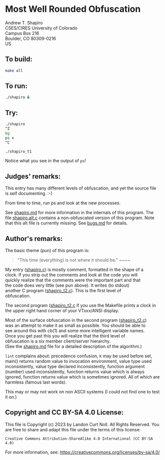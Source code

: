 # Most Well Rounded Obfuscation

Andrew T. Shapiro\
CSES/CIRES University of Colorado\
Campus Box 216\
Boulder, CO 80309-0216\
US


## To build:

```sh
make all
```


## To run:

```sh
./shapiro &
```


## Try:

```sh
./shapiro
^Z
bg
ps x
^C

./shapiro_t1
```

Notice what you see in the output of `ps`!


## Judges' remarks:

This entry has many different levels of obfuscation, and yet the
source file is self documenting.  :-)

From time to time, run ps and look at the new processes.

See [shapiro.md](shapiro.md) for more information in the internals of this program.
The file [shapiro.alt.c](shapiro.alt.c) contains a non-obfuscated version of
this program. Note that this alt file is currently missing. See
[bugs.md](/bugs.md) for details.


## Author's remarks:

The basic theme (pun) of this program is:


> "This time (everything) is not where it should be."
>       ~~~~


My entry ([shapiro.c](shapiro.c)) is mostly comment, formatted in the shape of a\
clock. If you strip out the comments and look at the code you will\
quickly realize that the comments were the important part and that\
the code does very little (see pun above). It writes (to stdout)\
another C program ([shapiro_t2.c](shapiro_t2.c)). This is the first level of\
obfuscation.

The second program ([shapiro_t2.c](shapiro_t2.c) if you use the Makefile
prints a clock in the upper right hand corner of your VTxxx/ANSI display.

Most of the surface obfuscation in the second program
([shapiro_t2.c](shapiro_t2.c))\
was an attempt to make it as small as possible. You should be able to\
see around this with cb(1) and some more intelligent variable names.\
Once you get past this you will realize that the third level of\
obfuscation is a six member client/server hierarchy.\
(See the [shapiro.md](shapiro.md) file for a detailed description of the
algorithm.)

`lint` complains about: precedence confusion, `K` may be used before set,
main() returns random value to invocation environment, value type used\
inconsistently, value type declared inconsistently, function argument\
(number) used inconsistently, function returns value which is always\
ignored, function returns value which is sometimes ignored.
All of which are harmless (famous last words).

This may or may not work on non ASCII systems (I could not find one to
test it on.)


## Copyright and CC BY-SA 4.0 License:

This file is Copyright (c) 2023 by Landon Curt Noll.  All Rights Reserved.
You are free to share and adapt this file under the terms of this license:

    Creative Commons Attribution-ShareAlike 4.0 International (CC BY-SA 4.0)

For more information, see: https://creativecommons.org/licenses/by-sa/4.0/
